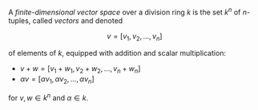 A *finite-dimensional vector space* over a division ring $k$ is the set $k^n$ of $n$-tuples, called *vectors* and denoted 

$$
v = [v_1, v_2, \ldots, v_n]
$$

of elements of $k$, equipped with addition and scalar multiplication:

- $v + w = [v_1 + w_1, v_2 + w_2, \ldots, v_n + w_n]$
- $\alpha v = [\alpha v_1, \alpha v_2, \ldots, \alpha v_n]$

for $v, w \in k^n$ and $\alpha \in k$.
